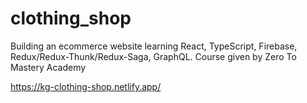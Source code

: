 # clothing_shop
Building an ecommerce website learning React, TypeScript, Firebase, Redux/Redux-Thunk/Redux-Saga, GraphQL. Course given by Zero To Mastery Academy

https://kg-clothing-shop.netlify.app/
